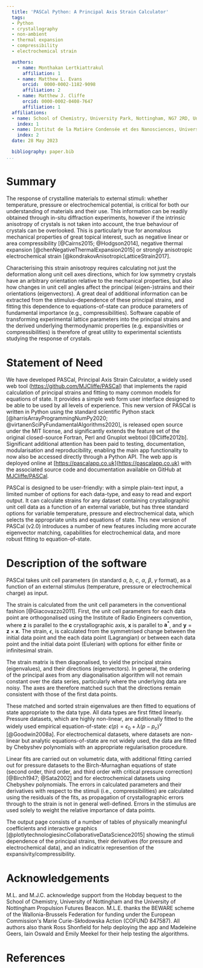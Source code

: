 ```yaml
---
  title: 'PASCal Python: A Principal Axis Strain Calculator'
  tags:
  - Python
  - crystallography
  - non-ambient
  - thermal expansion
  - compressibility
  - electrochemical strain

  authors:
    - name: Monthakan Lertkiattrakul
      affiliation: 1
    - name: Matthew L. Evans
      orcid:  0000-0002-1182-9098
      affiliation: 2
    - name: Matthew J. Cliffe
      orcid: 0000-0002-0408-7647
      affiliation: 1
  affiliations:
  - name: School of Chemistry, University Park, Nottingham, NG7 2RD, United Kingdom
    index: 1
  - name: Institut de la Matière Condensée et des Nanosciences, Université catholique de Louvain, Chemin des Étoiles 8, Louvain-la-Neuve 1348, Belgium
    index: 2
  date: 28 May 2023

  bibliography: paper.bib
...
```


<!-- bibliography: /Users/pczmjc1/Library/CloudStorage/OneDrive-TheUniversityofNottingham/Papers/Zotero/defaultlibrary.bib   -->

# Summary

The response of crystalline materials to external stimuli: whether temperature, pressure or electrochemical potential, is critical for both our understanding of materials and their use. This information can be readily obtained through in-situ diffraction experiments, however if the intrinsic anisotropy of crystals is not taken into account, the true behaviour of crystals can be overlooked. This is particularly true for anomalous mechanical properties of great topical interest, such as negative linear or area compressibility [@Cairns2015; @Hodgson2014], negative thermal expansion [@chenNegativeThermalExpansion2015] or strongly anisotropic electrochemical strain [@kondrakovAnisotropicLatticeStrain2017].

Characterising this strain anisotropy requires calculating not just the deformation along unit cell axes directions, which for low symmetry crystals have an arbitrary orientation relative to the mechanical properties, but also how changes in unit cell angles affect the principal (eigen-)strains and their orientations (eigenvectors). A great deal of additional information can be extracted from the stimulus-dependence of these principal strains, and fitting this dependence to equations-of-state can produce parameters of fundamental importance (e.g., compressibilities). Software capable of transforming experimental lattice parameters into the principal strains and the derived underlying thermodynamic properties (e.g. expansivities or compressibilities) is therefore of great utility to experimental scientists studying the response of crystals.

# Statement of Need

We have developed PASCal, Principal Axis Strain Calculator, a widely used web tool (https://github.com/MJCliffe/PASCal) that implements the rapid calculation of principal strains and fitting to many common models for equations of state. It provides a simple web form user interface designed to be able to be used by all levels of experience. This new version of PASCal is written in Python using the standard scientific Python stack [@harrisArrayProgrammingNumPy2020; @virtanenSciPyFundamentalAlgorithms2020], is released open source under the MIT license, and significantly extends the feature set of the original closed-source Fortran, Perl and Gnuplot webtool [@Cliffe2012b]. Significant additional attention has been paid to testing, documentation, modularisation and reproducibility, enabling the main app functionality to now also be accessed directly through a Python API. The web app is deployed online at [https://pascalapp.co.uk](https://pascalapp.co.uk) with the associated source code and documentation available on GitHub at [MJCliffe/PASCal](https://github.com/MJCliffe/PASCal).

PASCal is designed to be user-friendly: with a simple plain-text input, a limited number of options for each data-type, and easy to read and export output. It can calculate strains for any dataset containing crystallographic unit cell data as a function of an external variable, but has three standard options for variable temperature, pressure and electrochemical data, which selects the appropriate units and equations of state. This new version of PASCal (v2.0) introduces a number of new features including more accurate eigenvector matching, capabilities for electrochemical data, and more robust fitting to equation-of-state.

# Description of the software

PASCal takes unit cell parameters (in standard $a$, $b$, $c$, $\alpha$, $\beta$, $\gamma$ format), as a function of an external stimulus (temperature, pressure or electrochemical charge) as input.

The strain is calculated from the unit cell parameters in the conventional fashion [@Giacovazzo2011]. First, the unit cell parameters for each data point are orthogonalised using the Institute of Radio Engineers convention, where $\mathbf{z}$ is parallel to the $\mathbf{c}$ crystallographic axis, $\mathbf{x}$ is parallel to $\mathbf{a}^\ast$, and $\mathbf{y} = \mathbf{z} \times \mathbf{x}$. The strain, $\epsilon$, is calculated from the symmetrised change between the initial data point and the each data point (Lagrangian) or between each data point and the initial data point (Eulerian) with options for either finite or infinitesimal strain.

The strain matrix is then diagonalised, to yield the principal strains (eigenvalues), and their directions (eigenvectors). In general, the ordering of the principal axes from any diagonalisation algorithm will not remain constant over the data series, particularly where the underlying data are noisy. The axes are therefore matched such that the directions remain consistent with those of the first data points.

These matched and sorted strain eigenvalues are then fitted to equations of state appropriate to the data type. All data types are first fitted linearly. Pressure datasets, which are highly non-linear, are additionally fitted to the widely used empirical equation-of-state: $\epsilon(p) = \epsilon_0 + \lambda (p - p_c)^\nu$ [@Goodwin2008a]. For electrochemical datasets, where datasets are non-linear but analytic equations-of-state are not widely used, the data are fitted by Chebyshev polynomials with an appropriate regularisation procedure.

Linear fits are carried out on volumetric data, with additional fitting carried out for pressure datasets to the Birch-Murnaghan equations of state (second order, third order, and third order with critical pressure correction) [@Birch1947; @Sata2002] and for electrochemical datasets using Chebyshev polynomials. The errors in calculated parameters and their derivatives with respect to the stimuli (i.e., compressibilities) are calculated using the residuals of the fits, as propagation of crystallographic errors through to the strain is not in general well-defined. Errors in the stimulus are used solely to weight the relative importance of data points.

The output page consists of a number of tables of physically meaningful coefficients and interactive graphics [@plotlytechnologiesincCollaborativeDataScience2015] showing the stimuli dependence of the principal strains, their derivatives (for pressure and electrochemical data), and an indicatrix represention of the expansivity/compressibility.

# Acknowledgements

M.L. and M.J.C. acknowledge support from the Hobday bequest to the School of Chemistry, University of Nottingham and the University of Nottingham Propulsion Futures Beacon. M.L.E. thanks the BEWARE scheme of the Wallonia-Brussels Federation for funding under the European Commission's Marie Curie-Skłodowska Action (COFUND 847587). All authors also thank Ross Shonfield for help deploying the app and Madeleine Geers, Iain Oswald and Emily Meekel for their help testing the algorithms.

# References
